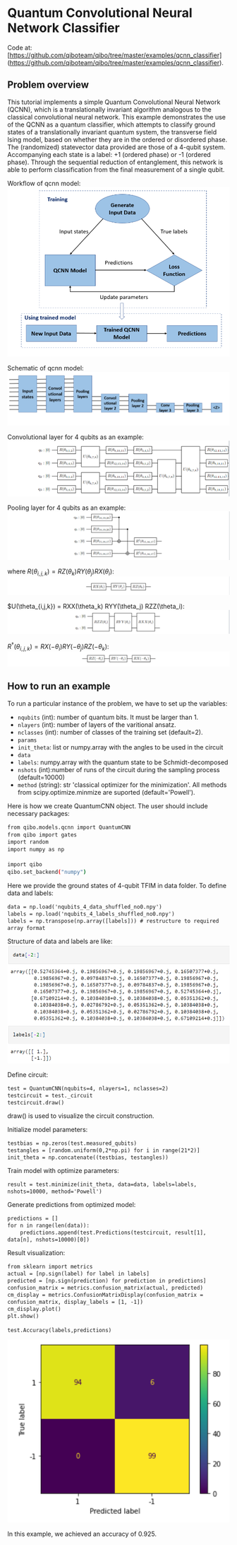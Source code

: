 # Quantum Convolutional Neural Network Classifier

Code at: [https://github.com/qiboteam/qibo/tree/master/examples/qcnn_classifier]
(https://github.com/qiboteam/qibo/tree/master/examples/qcnn_classifier).

## Problem overview
This tutorial implements a simple Quantum Convolutional Neural Network (QCNN), which is a translationally invariant algorithm analogous to the classical convolutional neural network. This example demonstrates the use of the QCNN as a quantum classifier, which attempts to classify ground states of a translationally invariant quantum system, the transverse field Ising model, based on whether they are in the ordered or disordered phase. The (randomized) statevector data provided are those of a 4-qubit system. Accompanying each state is a label: +1 (ordered phase) or -1 (ordered phase).
Through the sequential reduction of entanglement, this network is able to perform classification from the final measurement of a single qubit.

Workflow of qcnn model:
![workflow](images/workflow.PNG)

Schematic of qcnn model:
![schematic](images/structure.PNG)

Convolutional layer for 4 qubits as an example:
![convolution](images/convolution_4qubits.PNG)

Pooling layer for 4 qubits as an example:
![pooling](images/pooling_4qubits.PNG)

where $R(\theta_{i,j,k}) = RZ(\theta_k) RY(\theta_j) RX(\theta_i)$: 
![R](images/RxRyRz.PNG)

$U(\theta_{i,j,k}) = RXX(\theta_k) RYY(\theta_j) RZZ(\theta_i):
![U](images/U.PNG)

$R^{\dagger}(\theta_{i,j,k}) = RX(-\theta_i) RY(-\theta_j) RZ(-\theta_k)$:
![RT](images/RT.PNG)


## How to run an example
To run a particular instance of the problem, we have to set up the variables:
- `nqubits` (int): number of quantum bits. It must be larger than 1. 
- `nlayers` (int): number of layers of the varitional ansatz.
- `nclasses` (int): number of classes of the training set (default=2).
- `params`
- `init_theta`: list or numpy.array with the angles to be used in the circuit
- `data`
- `labels`: numpy.array with the quantum state to be Schmidt-decomposed
- `nshots` (int):number of runs of the circuit during the sampling process (default=10000)
- `method` (string): str 'classical optimizer for the minimization'. All methods from scipy.optimize.minmize are suported (default='Powell').

Here is how we create QuantumCNN object. The user should include necessary packages:

```bash
from qibo.models.qcnn import QuantumCNN
from qibo import gates
import random
import numpy as np

import qibo
qibo.set_backend("numpy")
```

Here we provide the ground states of 4-qubit TFIM in data folder. To define data and labels:

```
data = np.load('nqubits_4_data_shuffled_no0.npy')
labels = np.load('nqubits_4_labels_shuffled_no0.npy')
labels = np.transpose(np.array([labels])) # restructure to required array format
```

Structure of data and labels are like:
![data_labels](images/data_labels.PNG)


Define circuit:
```
test = QuantumCNN(nqubits=4, nlayers=1, nclasses=2)
testcircuit = test._circuit
testcircuit.draw()
```
draw() is used to visualize the circuit construction.

Initialize model parameters:
```
testbias = np.zeros(test.measured_qubits)
testangles = [random.uniform(0,2*np.pi) for i in range(21*2)]
init_theta = np.concatenate((testbias, testangles))
```
Train model with optimize parameters:
```
result = test.minimize(init_theta, data=data, labels=labels, nshots=10000, method='Powell')
```

Generate predictions from optimized model:
```
predictions = []
for n in range(len(data)):
    predictions.append(test.Predictions(testcircuit, result[1], data[n], nshots=10000)[0])
```

Result visualization:
```
from sklearn import metrics
actual = [np.sign(label) for label in labels]
predicted = [np.sign(prediction) for prediction in predictions]
confusion_matrix = metrics.confusion_matrix(actual, predicted)
cm_display = metrics.ConfusionMatrixDisplay(confusion_matrix = confusion_matrix, display_labels = [1, -1])
cm_display.plot()
plt.show()

test.Accuracy(labels,predictions)
```
![result](images/result_confusion_matrix.PNG)

In this example, we achieved an accuracy of 0.925. 
